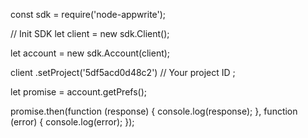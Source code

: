 const sdk = require('node-appwrite');

// Init SDK
let client = new sdk.Client();

let account = new sdk.Account(client);

client
    .setProject('5df5acd0d48c2') // Your project ID
;

let promise = account.getPrefs();

promise.then(function (response) {
    console.log(response);
}, function (error) {
    console.log(error);
});